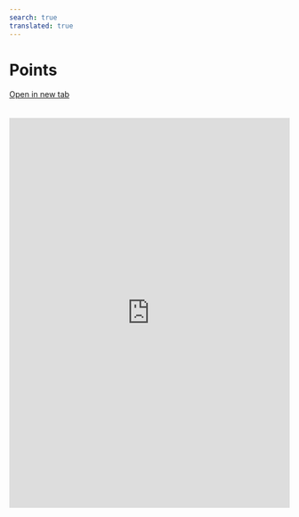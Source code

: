 ```yaml
---
search: true
translated: true
---
```


# Points

[Open in new tab](https://widgets.modyo.com/retail/points)

<iframe src="https://widgets.modyo.com/retail/points" width="100%" height="700px" frameBorder="0" style="overflow:auto;margin-top:20px;"/>

### Properties

| Feature            | Description                                                                                                                                                                            |
| ------------------ | -------------------------------------------------------------------------------------------------------------------------------------------------------------------------------------- |
| Points Summary     | Displays the total points available to the customer, along with the next due date. Has a button that enables you to link a relevant catalog of redeemable items.                       |
| Associated Cards   | Displays customer card information linked to your points and benefits system. It includes the card type, customer's name and the total points accumulated during a set period of time. |
| Redeemed Points    | Shows the points redeemed by the customer. Displays details such as the date of redemption, product, business and point cost.                                                          |
| Accumulated Points | Presents the points accumulated by the customer. Displays details of each transaction and the points earned. Includes the total number of points redeemed per period.                  |

<script>

  export default {
    mounted() {

      function setIframeHeightCO(id, ht) {
          var ifrm = document.getElementById(id);
          if(ifrm) {
            ifrm.style.height = ht + 4 + "px";
          }
      }
      // iframed document sends its height using postMessage
      function handleDocHeightMsg(e) {
          // check origin
          if ( e.origin === 'https://widgets.modyo.com' ) {
              // parse data
              var data = JSON.parse( e.data );

              console.log('data:', data)
              // check data object
              if ( data['docHeight'] ) {
                  setIframeHeightCO( 'widgetFrame', data['docHeight'] );
              } else {
                  setIframeHeightCO( 'widgetFrame', 700 );
              }
          }
      }

      // assign message handler
      if ( window.addEventListener ) {
          window.addEventListener('message', handleDocHeightMsg, false);
      }
    }
  }

</script>
